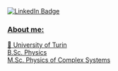 <div id="badges">
  <a href="https://www.linkedin.com/in/leonardo-agasso-22ba561bb/">
    <img src="https://img.shields.io/badge/LinkedIn-blue?style=for-the-badge&logo=linkedin&logoColor=white" alt="LinkedIn Badge"/>
</div>



### About me:
🏫 University of Turin                   <br>
B.Sc. Physics                            <br>
M.Sc. Physics of Complex Systems         <br>

<!--
**LeonardoAgasso/LeonardoAgasso** is a ✨ _special_ ✨ repository because its `README.md` (this file) appears on your GitHub profile.

Here are some ideas to get you started:

- 🔭 I’m currently working on ...
- 🌱 I’m currently learning ...
- 👯 I’m looking to collaborate on ...
- 🤔 I’m looking for help with ...
- 💬 Ask me about ...
- 📫 How to reach me: ...
- 😄 Pronouns: ...
- ⚡ Fun fact: ...
-->
